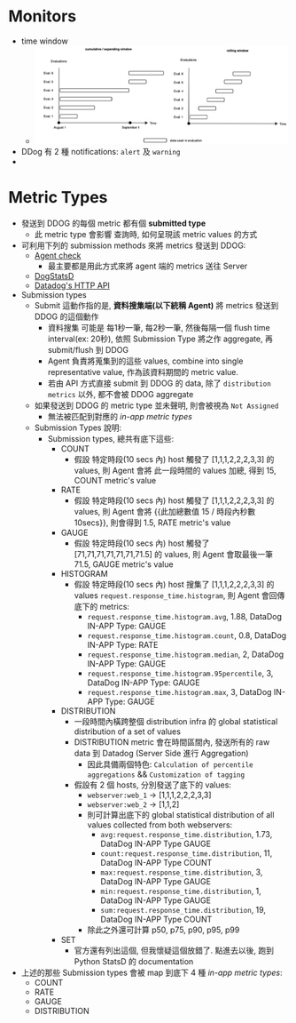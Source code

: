 
# Monitors

- time window
    - ![time window](../img/time%20window.png)
- DDog 有 2 種 notifications: `alert` 及 `warning`
- 



# Metric Types

- 發送到 DDOG 的每個 metric 都有個 **submitted type**
    - 此 metric type 會影響 查詢時, 如何呈現該 metric values 的方式
- 可利用下列的 submission methods 來將 metrics 發送到 DDOG:
    - [Agent check](https://docs.datadoghq.com/metrics/custom_metrics/agent_metrics_submission/?tab=count)
        - 最主要都是用此方式來將 agent 端的 metrics 送往 Server
    - [DogStatsD](https://docs.datadoghq.com/metrics/custom_metrics/dogstatsd_metrics_submission/)
    - [Datadog's HTTP API](https://docs.datadoghq.com/api/latest/metrics/#submit-metrics)
- Submission types
    - Submit 這動作指的是, **資料搜集端(以下統稱 Agent)** 將 metrics 發送到 DDOG 的這個動作
        - 資料搜集 可能是 每1秒一筆, 每2秒一筆, 然後每隔一個 flush time interval(ex: 20秒), 依照 Submission Type 將之作 aggregate, 再 submit/flush 到 DDOG
        - Agent 負責將蒐集到的這些 values, combine into single representative value, 作為該資料期間的 metric value.
        - 若由 API 方式直接 submit 到 DDOG 的 data, 除了 `distribution metrics` 以外, 都不會被 DDOG aggregate
    - 如果發送到 DDOG 的 metric type 並未聲明, 則會被視為 `Not Assigned`
        - 無法被匹配到對應的 *in-app metric types*
    - Submission Types 說明:
        - Submission types, 總共有底下這些:
            - COUNT
                - 假設 特定時段(10 secs 內) host 觸發了 [1,1,1,2,2,2,3,3] 的 values, 則 Agent 會將 此一段時間的 values 加總, 得到 15, COUNT metric's value
            - RATE
                - 假設 特定時段(10 secs 內) host 觸發了 [1,1,1,2,2,2,3,3] 的 values, 則 Agent 會將 {{此加總數值 15 / 時段內秒數 10secs}}, 則會得到 1.5, RATE metric's value
            - GAUGE
                - 假設 特定時段(10 secs 內) host 觸發了 [71,71,71,71,71,71,71.5] 的 values, 則 Agent 會取最後一筆 71.5, GAUGE metric's value
            - HISTOGRAM
                - 假設 特定時段(10 secs 內) host 搜集了 [1,1,1,2,2,2,3,3] 的 values `request.response_time.histogram`, 則 Agent 會回傳底下的 metrics:
                    - `request.response_time.histogram.avg`, 1.88, DataDog IN-APP Type: GAUGE
                    - `request.response_time.histogram.count`, 0.8, DataDog IN-APP Type: RATE
                    - `request.response_time.histogram.median`, 2, DataDog IN-APP Type: GAUGE
                    - `request.response_time.histogram.95percentile`, 3, DataDog IN-APP Type: GAUGE
                    - `request.response_time.histogram.max`, 3, DataDog IN-APP Type: GAUGE
            - DISTRIBUTION
                - 一段時間內橫跨整個 distribution infra 的 global statistical distribution of a set of values
                - DISTRIBUTION metric 會在時間區間內, 發送所有的 raw data 到 Datadog (Server Side 進行 Aggregation)
                    - 因此具備兩個特色: `Calculation of percentile aggregations` && `Customization of tagging`
                - 假設有 2 個 hosts, 分別發送了底下的 values:
                    - `webserver:web_1` -> [1,1,1,2,2,2,3,3]
                    - `webserver:web_2` -> [1,1,2]
                    - 則可計算出底下的 global statistical distribution of all values collected from both webservers:
                        - `avg:request.response_time.distribution`, 1.73, DataDog IN-APP Type GAUGE
                        - `count:request.response_time.distribution`, 11, DataDog IN-APP Type COUNT
                        - `max:request.response_time.distribution`, 3, DataDog IN-APP Type GAUGE
                        - `min:request.response_time.distribution`, 1, DataDog IN-APP Type GAUGE
                        - `sum:request.response_time.distribution`, 19, DataDog IN-APP Type COUNT
                    - 除此之外還可計算 p50, p75, p90, p95, p99
            - SET
                - 官方還有列出這個, 但我懷疑這個放錯了. 點進去以後, 跑到 Python StatsD 的 documentation
- 上述的那些 Submission types 會被 map 到底下 4 種 *in-app metric types*:
    - COUNT
    - RATE
    - GAUGE
    - DISTRIBUTION




